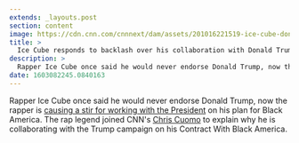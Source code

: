```yaml
--- 
extends: _layouts.post 
section: content 
image: https://cdn.cnn.com/cnnnext/dam/assets/201016221519-ice-cube-donald-trump-working-contract-black-america-intv-cpt-vpx-00001203-super-tease.jpg 
title: > 
  Ice Cube responds to backlash over his collaboration with Donald Trump 
description: > 
  Rapper Ice Cube once said he would never endorse Donald Trump, now the rapper is causing a stir for working with the President on his plan for Black America.The rap legend joined CNN's Chris Cuomo to explain why he is collaborating with the Trump campaign on his Contract With Black America. 
date: 1603082245.0840163 
--- 
```

<div><a></a><a></a><p>Rapper Ice Cube once said he would never endorse Donald Trump, now the rapper is <a href="http://www.cnn.com/2020/10/15/us/ice-cube-trump-controversy-trnd/index.html" target="_blank">causing a stir for working with the President</a> on his plan for Black America. The rap legend joined CNN's <a href="http://www.cnn.com/profiles/chris-cuomo-profile" target="_blank">Chris Cuomo</a> to explain why he is collaborating with the Trump campaign on his Contract With Black America.</p></div>